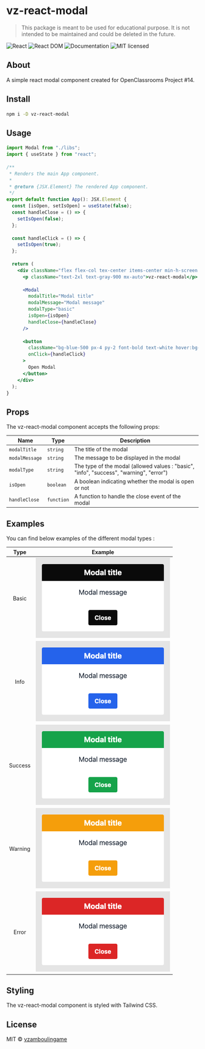 # vz-react-modal

> This package is meant to be used for educational purpose. It is not intended to be maintained and could be deleted in the future.

![React](https://img.shields.io/badge/React-18.2-teal)
![React DOM](https://img.shields.io/badge/React_dom-18.2-orange)
![Documentation](https://img.shields.io/badge/documentation-yes-brightgreen.svg)
![MIT licensed](https://img.shields.io/badge/license-MIT-blue.svg)

## About

A simple react modal component created for OpenClassrooms Project #14.

## Install

```bash
npm i -D vz-react-modal
```

## Usage

```jsx
import Modal from "./libs";
import { useState } from "react";

/**
 * Renders the main App component.
 *
 * @return {JSX.Element} The rendered App component.
 */
export default function App(): JSX.Element {
  const [isOpen, setIsOpen] = useState(false);
  const handleClose = () => {
    setIsOpen(false);
  };

  const handleClick = () => {
    setIsOpen(true);
  };

  return (
    <div className="flex flex-col tex-center items-center min-h-screen p-4">
      <p className="text-2xl text-gray-900 mx-auto">vz-react-modal</p>

      <Modal
        modalTitle="Modal title"
        modalMessage="Modal message"
        modalType="basic"
        isOpen={isOpen}
        handleClose={handleClose}
      />

      <button
        className="bg-blue-500 px-4 py-2 font-bold text-white hover:bg-blue-700 rounded my-8"
        onClick={handleClick}
      >
        Open Modal
      </button>
    </div>
  );
}
```

## Props

The vz-react-modal component accepts the following props:

| Name | Type | Description |
|-----------|-------------|----------------------------------------------------|
| `modalTitle` | `string` | The title of the modal |
| `modalMessage` | `string` | The message to be displayed in the modal |
| `modalType` | `string` | The type of the modal (allowed values : "basic", "info", "success", "warning", "error") |
| `isOpen` | `boolean` | A boolean indicating whether the modal is open or not |
| `handleClose` | `function` | A function to handle the close event of the modal |

## Examples

You can find below examples of the different modal types :

| Type | Example |
| :--------------: | :----------------: |
| Basic | ![Basic](https://github.com/vzamboulingame/vz-react-modal/blob/main/src/assets/basic.png) |
| Info | ![Info](https://github.com/vzamboulingame/vz-react-modal/blob/main/src/assets/info.png) |
| Success | ![Success](https://github.com/vzamboulingame/vz-react-modal/blob/main/src/assets/success.png) |
| Warning | ![Warning](https://github.com/vzamboulingame/vz-react-modal/blob/main/src/assets/warning.png) |
| Error | ![Error](https://github.com/vzamboulingame/vz-react-modal/blob/main/src/assets/error.png) |

## Styling

The vz-react-modal component is styled with Tailwind CSS.

## License

MIT © [vzamboulingame](https://github.com/vzamboulingame)
